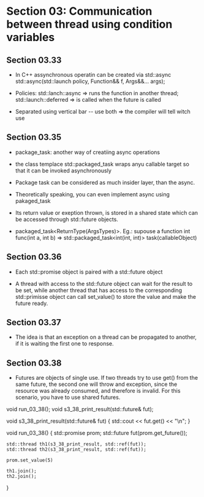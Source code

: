 # Section 03: Communication between thread using condition variables

## Section 03.33

*   In C++ assynchronous operatin can be created via std::async 
    std::async(std::launch policy, Function&& f, Args&&... args);

*   Policies: 
    std::lanch::async => runs the function in another thread;  
    std::launch::deferred => is called when the future is called

*   Separated using vertical bar -- use both => the compiler will tell witch use

## Section 03.35

*   package_task: another way of creatiing async operations

*   the class templace std::packaged_task wraps anyu callable target so that it can be invoked asynchronously

*   Package task can be considered as much insider layer, than the async.

*   Theoretically speaking, you can even implement async using pakaged_task

*   Its return value or exeption thrown, is stored in a shared state which can be accessed through std::future objects.

*   packaged_task<ReturnType(ArgsTypes)>. Eg.: supouse a function int func(int a, int b) => std::packaged_task<int(int, int)> task(callableObject)

## Section 03.36

*   Each std::promise object is paired with a std::future object

*   A thread with access to the std::future object can wait for the result to be set, while another thread that has access to the corresponding std::primisse object can call set_value() to store the value and make the future ready.


## Section 03.37

*   The idea is that an exception on a thread can be propagated to another, if it is waiting the first one
to response.

## Section 03.38

*   Futures are objects of single use. If two threads try to use get() from the same future, the second one will throw and exception, since the resource was already consumed, and therefore is invalid. For this scenario, you have to use shared futures.


void run_03_38();
void s3_38_print_result(std::future<int>& fut);

void s3_38_print_result(std::future<int>& fut)
{
    std::cout << fut.get() << "\n";
}

void run_03_38()
{
    std::promise<int> prom;
    std::future<int> fut(prom.get_future());

    std::thread th1(s3_38_print_result, std::ref(fut));
    std::thread th2(s3_38_print_result, std::ref(fut));

    prom.set_value(5)

    th1.join(); 
    th2.join(); 
}


